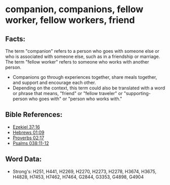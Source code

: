 # companion, companions, fellow worker, fellow workers, friend #

## Facts: ##

The term "companion" refers to a person who goes with someone else or who is associated with someone else, such as in a friendship or marriage. The term "fellow worker" refers to someone who works with another person. 

* Companions go through experiences together, share meals together, and support and encourage each other.
* Depending on the context, this term could also be translated with a word or phrase that means,  "friend" or "fellow traveler" or "supporting-person who goes with" or "person  who works with."

## Bible References: ##

* [Ezekiel 37:16](rc://en/tn/help/ezk/37/16)
* [Hebrews 01:09](rc://en/tn/help/heb/01/09)
* [Proverbs 02:17](rc://en/tn/help/pro/02/17)
* [Psalms 038:11-12](rc://en/tn/help/psa/038/011)

## Word Data: ##

* Strong's: H251, H441, H2269, H2270, H2273, H2278, H3674, H3675, H4828, H7453, H7462, H7464, G2844, G3353, G4898, G4904

